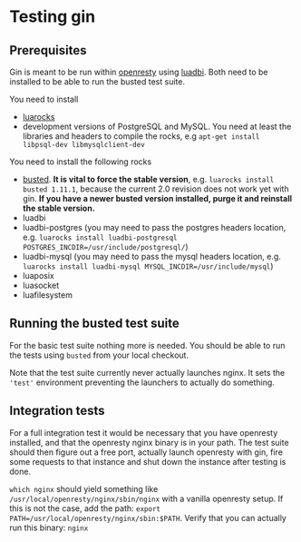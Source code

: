 # Testing gin

## Prerequisites

Gin is meant to be run within [openresty](http://openresty.org/)
using [luadbi](https://code.google.com/p/luadbi/). Both need to
be installed to be able to run the busted test suite.

You need to install

- [luarocks](http://luarocks.org/)
- development versions of PostgreSQL and MySQL. You need at least
  the libraries and headers to compile the rocks, e.g 
	`apt-get install libpsql-dev libmysqlclient-dev`

You need to install the following rocks

- [busted](https://github.com/Olivine-Labs/busted). **It is vital
  to force the stable version**, e.g. `luarocks install busted 1.11.1`,
	because the current 2.0 revision does not work yet with gin.
	**If you have a newer busted version installed, purge it and 
	reinstall the stable version.**
- luadbi
- luadbi-postgres (you may need to pass the postgres headers location, e.g.
  `luarocks install luadbi-postgresql POSTGRES_INCDIR=/usr/include/postgresql/`)
- luadbi-mysql (you may need to pass the mysql headers location, e.g.
  `luarocks install luadbi-mysql MYSQL_INCDIR=/usr/include/mysql`)
- luaposix
- luasocket
- luafilesystem

## Running the busted test suite

For the basic test suite nothing more is needed. You should be able
to run the tests using `busted` from your local checkout.

Note that the test suite currently never actually launches nginx.
It sets the `'test'` environment preventing the launchers to 
actually do something. 

## Integration tests

For a full integration test it would be necessary that you have 
openresty installed, and that the openresty nginx binary is in your 
path. The test suite should then figure out a free port, actually
launch openresty with gin, fire some requests to that instance and
shut down the instance after testing is done.

`which nginx` should yield something 
like `/usr/local/openresty/nginx/sbin/nginx` with a vanilla 
openresty setup. If this is not the case, add the path:
`export PATH=/usr/local/openresty/nginx/sbin:$PATH`.
Verify that you can actually run this binary: `nginx`
